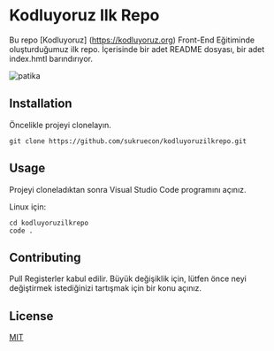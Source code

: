 # Kodluyoruz Ilk Repo
Bu repo [Kodluyoruz] (https://kodluyoruz.org) Front-End Eğitiminde oluşturduğumuz ilk repo. İçerisinde bir adet README dosyası, bir adet index.hmtl barındırıyor.

![patika](https://app.patika.dev/patikaLogo.png)

## Installation

Öncelikle projeyi clonelayın.

    git clone https://github.com/sukruecon/kodluyoruzilkrepo.git


## Usage

Projeyi cloneladıktan sonra Visual Studio Code programını açınız.

Linux için:

    cd kodluyoruzilkrepo
    code .


## Contributing

Pull Registerler kabul edilir. Büyük değişiklik için, lütfen önce neyi değiştirmek istediğinizi tartışmak için bir konu açınız.

## License
[MIT](https://choosealicense.com/licenses/mit/)
